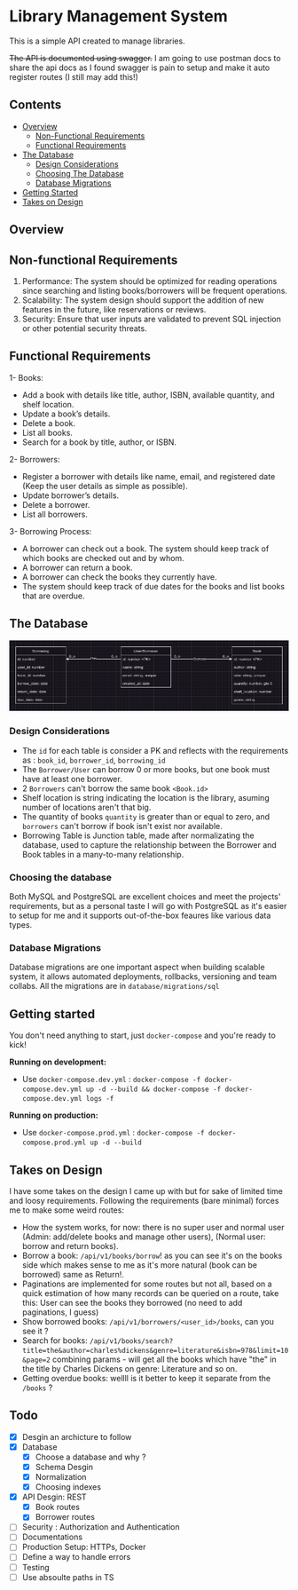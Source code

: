 # Library Management System

This is a simple API created to manage libraries.

~~The API is documented using swagger.~~
I am going to use postman docs to share the api docs as I found swagger is pain to setup and make it auto register routes (I still may add this!)

## Contents
- [Overview](#overview)
    - [Non-Functional Requirements](#non-functional-requirements)
    - [Functional Requirements](#functional-requirements)
- [The Database](#the-database)
    - [Design Considerations](#design-considerations)
    - [Choosing The Database](#choosing-the-database)
    - [Database Migrations](#database-migrations)
- [Getting Started](#getting-started)
- [Takes on Design](#takes-on-design)

## Overview

## Non-functional Requirements

1. Performance: The system should be optimized for reading operations since searching
and listing books/borrowers will be frequent operations.
2. Scalability: The system design should support the addition of new features in the future,
like reservations or reviews.
3. Security: Ensure that user inputs are validated to prevent SQL injection or other potential
security threats.

## Functional Requirements

1- Books:
- Add a book with details like title, author, ISBN, available quantity, and shelf location.
- Update a book’s details.
- Delete a book.
- List all books.
- Search for a book by title, author, or ISBN.

2- Borrowers:
- Register a borrower with details like name, email, and registered date (Keep the user
details as simple as possible).
- Update borrower’s details.
- Delete a borrower.
- List all borrowers.

3- Borrowing Process:
- A borrower can check out a book. The system should keep track of which books are
checked out and by whom.
- A borrower can return a book.
- A borrower can check the books they currently have.
- The system should keep track of due dates for the books and list books that are
overdue.

## The Database
![](.assets/database_lib.png)

### Design Considerations
- The `id` for each table is consider a PK and reflects with the requirements as : `book_id`, `borrower_id`, `borrowing_id`
- The `Borrower/User` can borrow 0 or more books, but one book must have at least one borrower.
- 2 `Borrowers` can't borrow the same book `<Book.id>`
- Shelf location is string indicating the location is the library, asuming number of locations aren't that big.
- The quantity of books `quantity` is greater than or equal to zero, and `borrowers` can't borrow if book isn't exist nor available.
- Borrowing Table is Junction table, made after normalizating the database, used to capture the relationship between the Borrower and Book tables in a many-to-many relationship.

### Choosing the database
Both MySQL and PostgreSQL are excellent choices and meet the projects' requirements, but as a personal taste I will go with PostgreSQL as it's easier to setup for me and it supports out-of-the-box feaures like various data types.

### Database Migrations
Database migrations are one important aspect when building scalable system, it allows automated deployments, rollbacks, versioning and team collabs.
All the migrations are in `database/migrations/sql`


## Getting started
You don't need anything to start, just `docker-compose` and you're ready to kick!

<b>Running on development:</b>
- Use `docker-compose.dev.yml` : `docker-compose -f docker-compose.dev.yml up -d --build && docker-compose -f docker-compose.dev.yml logs -f`

<b>Running on production:</b>
- Use `docker-compose.prod.yml` : `docker-compose -f docker-compose.prod.yml up -d --build`

## Takes on Design
I have some takes on the design I came up with but for sake of limited time and loosy requirements. Following the requirements (bare minimal) forces me to make some weird routes:
- How the system works, for now: there is no super user and normal user (Admin: add/delete books and manage other users), (Normal user: borrow and return books).
- Borrow a book: `/api/v1/books/borrow`! as you can see it's on the books side which makes sense to me as it's more natural (book can be borrowed) same as Return!.
- Paginations are implemented for some routes but not all, based on a quick estimation of how many records can be queried on a route, take this: User can see the books they borrowed (no need to add paginations, I guess)
- Show borrowed books: `/api/v1/borrowers/<user_id>/books`, can you see it ?
- Search for books: `/api/v1/books/search?title=the&author=charles%dickens&genre=literature&isbn=978&limit=10&page=2` combining params - will get all the books which have "the" in the title by Charles Dickens on genre: Literature and so on.
- Getting overdue books: wellll is it better to keep it separate from the `/books` ?

## Todo
- [X] Desgin an archicture to follow
- [X] Database
    - [X] Choose a database and why ?
    - [X] Schema Desgin
    - [X] Normalization
    - [X] Choosing indexes
- [X] API Desgin: REST
    - [X] Book routes
    - [X] Borrower routes
- [ ] Security : Authorization and Authentication
- [ ] Documentations
- [ ] Production Setup: HTTPs, Docker
- [ ] Define a way to handle errors
- [ ] Testing
- [ ] Use absoulte paths in TS
